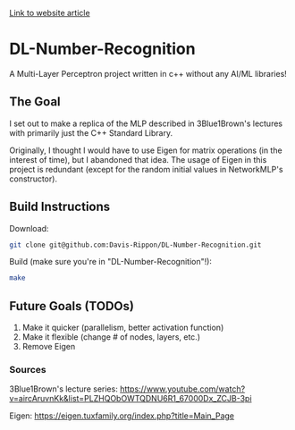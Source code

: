 [Link to website article](davisrippon.com/posts/making-a-libraryless-MLP/)

# DL-Number-Recognition
A Multi-Layer Perceptron project written in c++ without any AI/ML libraries!

## The Goal
I set out to make a replica of the MLP described in 3Blue1Brown's lectures with primarily just the C++ Standard Library. 

Originally, I thought I would have to use Eigen for matrix operations (in the interest of time), but I abandoned that idea. 
The usage of Eigen in this project is redundant (except for the random initial values in NetworkMLP's constructor).

## Build Instructions
Download:

```bash
git clone git@github.com:Davis-Rippon/DL-Number-Recognition.git
```

Build (make sure you're in "DL-Number-Recognition"!):
```bash
make
```


## Future Goals (TODOs)
1. Make it quicker (parallelism, better activation function)
2. Make it flexible (change # of nodes, layers, etc.)
3. Remove Eigen

### Sources
3Blue1Brown's lecture series:
https://www.youtube.com/watch?v=aircAruvnKk&list=PLZHQObOWTQDNU6R1_67000Dx_ZCJB-3pi

Eigen:
https://eigen.tuxfamily.org/index.php?title=Main_Page
